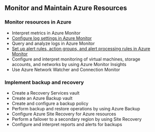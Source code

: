 ## Monitor and Maintain Azure Resources

### Monitor resources in Azure

* Interpret metrics in Azure Monitor
* [Configure log settings in Azure Monitor](monitor/configureLogSettingsInAzureMonitor.md)
* Query and analyze logs in Azure Monitor
* [Set up alert rules, action groups, and alert processing rules in Azure Monitor](monitor/setupAlertRulesActionsAzureMonitor.md)
* Configure and interpret monitoring of virtual machines, storage accounts, and networks by using Azure Monitor Insights
* Use Azure Network Watcher and Connection Monitor

### Implement backup and recovery

* Create a Recovery Services vault
* Create an Azure Backup vault
* Create and configure a backup policy
* Perform backup and restore operations by using Azure Backup
* Configure Azure Site Recovery for Azure resources
* Perform a failover to a secondary region by using Site Recovery
* Configure and interpret reports and alerts for backups
